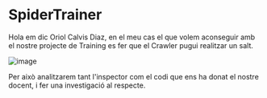 # SpiderTrainer
Hola em dic Oriol Calvis Diaz, en el meu cas el que volem aconseguir amb el nostre projecte de Training es fer que el Crawler pugui realitzar un salt.

![image](https://user-images.githubusercontent.com/36241036/161110839-89bb8402-1253-45ce-bb6d-3196a13cd4a2.png)

Per això analitzarem tant l'inspector com el codi que ens ha donat el nostre docent, i fer una investigació al respecte.

